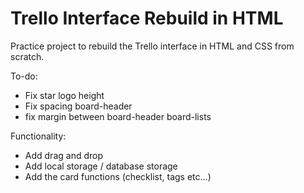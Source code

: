 # Trello Interface Rebuild in HTML

Practice project to rebuild the Trello interface in HTML and CSS from scratch.

To-do:

- Fix star logo height
- Fix spacing board-header
- fix margin between board-header board-lists

Functionality:

- Add drag and drop
- Add local storage / database storage
- Add the card functions (checklist, tags etc...)
